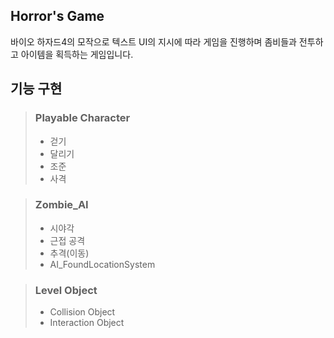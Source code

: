 Horror's Game
-
바이오 하자드4의 모작으로 텍스트 UI의 지시에 따라 게임을 진행하며 좀비들과 전투하고 아이템을 획득하는 게임입니다.

기능 구현
-

> ### Playable Character
>   - 걷기
>   - 달리기
>   - 조준
>   - 사격

> ### Zombie_AI
>   - 시야각
>   - 근접 공격
>   - 추격(이동)
>   - AI_FoundLocationSystem

> ### Level Object
>   - Collision Object
>   - Interaction Object
